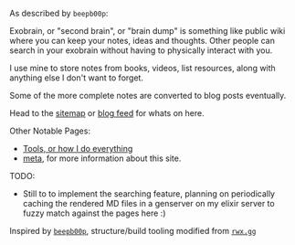 As described by `beepb00p`:

Exobrain, or "second brain", or "brain dump" is something like public wiki where you can keep your notes, ideas and thoughts. Other people can search in your exobrain without having to physically interact with you.

I use mine to store notes from books, videos, list resources, along with anything else I don't want to forget. 

Some of the more complete notes are converted to blog posts eventually.

Head to the [sitemap](/sitemap) or [blog feed](/feed) for whats on here.

Other Notable Pages:

  - [Tools, or how I do everything](/tools)
  - [meta](/meta), for more information about this site.

TODO:

- Still to to implement the searching feature, planning on periodically caching the rendered MD files in a genserver on my elixir server to fuzzy match against the pages here :)

Inspired by [`beepb00p`](https://beepb00p.xyz/exobrain/exobrain.html), structure/build tooling modified from [`rwx.gg`](https://gitlab.com/rwx.gg/README)

